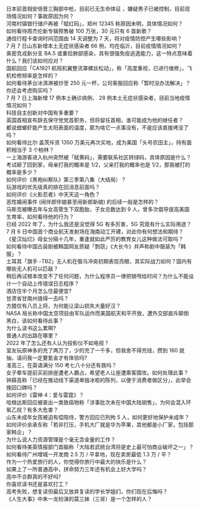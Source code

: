 日本前首相安倍晋三胸部中枪，目前已无生命体征 ，嫌疑男子已被控制，目前现场情况如何？事故原因为何？  
河南村镇银行储户再被「赋红码」，郑州 12345 称原因未明，具体情况如何？  
如何看待周杰伦新专辑预售破 100 万张，30 元只有 6 首新歌？  
通信行程卡查询时间范围由 14 天调整为 7 天，将对疫情防控产生哪些影响？  
7 月 7 日山东新增本土无症状感染者 66 例，均在临沂，目前疫情情况如何？  
奥密克戎新分支 BA.5 或重拾肺部感染，具有很强免疫逃逸能力，这一特点意味着什么？我们该如何应对？  
国航回应「CA1921 航班机翼整流罩螺丝松动」，称「高度重视，已进行维修」，飞机检修频率是怎样的？  
如何看待茅台冰淇淋被炒至 250 元一杯，公司客服回应称「暂时没办法解决」？你还会考虑购买吗？  
7 月 7 日上海新增 17 例本土确诊病例、 28 例本土无症状感染者，目前当地疫情情况如何？  
科技自主创新对中国有多重要？  
英国首相宣布辞去保守党党首职务，但将留任首相，谁可能成为他的继任者？  
都说螳螂虾能产生太阳表面的温度，那为啥它一点事没有，不是应该直接烤没了吗？  
如何看待比尔·盖茨斥资 1350 万美元再次买地，成为美国「头号农田主」，持有面积相当于 3 个柏林？  
一上海游客进入杭州突然被「赋黄码」，需要联系社区转绿码，具体原因是什么？  
考试砸了回到家，母亲打我的概率是 1/2，父亲打我的概率也是 1/2，那我被打的概率是多少？  
如何评价《黑袍纠察队》第三季第八集（大结局）？  
玩游戏的优先级真的排在回消息前面吗？  
如何评价《火影忍者》中天天这一角色？  
恶性婚闹事件 (闹伴郎伴娘甚至闹新郎新娘) 的后续一般是怎样的？  
马斯克被曝去年与女高管生下双胞胎，子女总数达到 9 人，曾多次倡导提高美国生育率，如何看待他的行为？  
已经 2022 年了，为什么我还是没觉得 5G 有多厉害，5G 究竟有什么实际用途？  
7 月 6 日中国首个商业航天发射场在海南动工开建，对此你有何想法和期待？  
《星汉灿烂》母女分隔十几年，重逢就如此严厉的教育女儿这种做法可取吗？  
如何看待中国古装剧被韩国网友质疑「剽窃」《大长今》并声称剧中服装为「韩服」？  
土耳其「旗手 -TB2」无人机在俄乌冲突初期表现亮眼，其实际战力如何？国内有哪些无人机可以匹敌？  
稍后再试根本改变不了任何问题，为什么程序员一律把锅甩给时间？为什么不能设计一个自动上传错误日志程序？  
酒店住半个月怎么住最便宜?  
甘肃省甘南州值得一去吗？  
方腊仅有八员上将，为何能让梁山损失大量好汉？  
NASA 局长称中国太空项目由军队运作而美国航天和平开放，遭外交部直斥颠倒黑白，该如何看待此事？  
为什么读书这么累啊?  
普通人的出路在哪里？  
2022 年了怎么还有人认为投影仪不如电视？  
室友玩原神多的充了两万了，少的充了一千多，但我舍不得充钱，攒到 160 就抽，请问我一定要氪金才有体验吗?  
准高三，在英语满分 150 考七八十分还有救吗？  
女子晕车提前买前排座遭老人霸占，希望老人让座遭乘客围攻。如何处理此事？  
钟薛高称「已经在推动线下渠道单独冰柜的陈列，以便于消费者做区分」，此举会挽回口碑吗？  
如何评价《雷神 4：爱与雷霆》？  
哈根达斯回应被查出一类致癌物称「涉事批次未在中国大陆销售」，为何会混入环氧乙烷？有多大危害？  
山东未成年女孩被迫有偿陪侍，警方回应已刑拘 5 人，如何更好地保护未成年？  
如何评价余承东称「若非打压，手机大厂就是华为苹果，其他都是小厂家，包括那家韩企」？  
为什么说人力资源管理是个毫无含金量的工作？  
如何看待美英情报部门首脑称「大陆若武统台湾将是史上最可怕商业破坏之一」？  
如何看待广州增城一开发商 2.5 万 / 平拿地，现在卖房最低 1.3 万 / 平？  
作为一个热爱旅行的人，你觉得你旅行中最大的快乐是什么？  
如果上了一所普通高中，拼命努力三年还有机会上好大学吗？  
高中不合群真的不好吗?  
你喜欢读书还是喜欢打工？  
高考失败，想复读但最后又放弃复读的学长学姐们，你们现在后悔吗？  
《人生大事》中朱一龙扮演的莫三妹（三哥）是一个怎样的人？  
